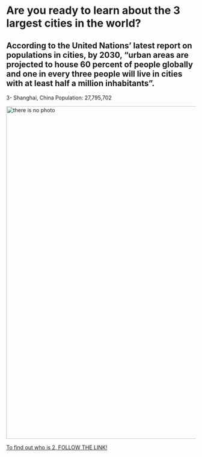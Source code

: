 # <!DOCTYPE html>
<html>
  <head>  
<meta charset="utf-8">
<title> TOP 3 largest cities in the world </title>
   </head>  
     <body>
      <h1> Are you ready to learn about the 3 largest cities in the world? </h1>
      <h2> According to the United Nations’ latest report on populations in cities, by 2030, “urban areas are projected to house 60 percent of people globally and one in every three people will live in cities with at least half a million inhabitants”.  </h2>

   <p>
 3- Shanghai, China 
 Population: 27,795,702
   </p>

   <img src="https://images.adsttc.com/media/images/5bfc/1c71/08a5/e51c/3500/04ac/slideshow/Shanghai_shutterstock_1239377482.jpg?1543248992" alt="there is no photo" width="770" height="883">

   <a href="newpage.html" target="_blank" > To find out who is 2, FOLLOW THE LINK! </a>
    </body>
</html>